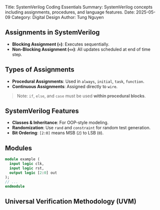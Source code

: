 Title: SystemVerilog Coding Essentials
Summary: SystemVerilog concepts including assignments, procedures, and language features.
Date: 2025-05-09
Category: Digital Design
Author: Tung Nguyen
<!-- PELICAN_END_SUMMARY -->

## Assignments in SystemVerilog

- **Blocking Assignment (`=`)**: Executes sequentially.
- **Non-Blocking Assignment (`<=`)**: All updates scheduled at end of time step.

## Types of Assignments

- **Procedural Assignments**: Used in `always`, `initial`, `task`, `function`.
- **Continuous Assignments**: Assigned directly to `wire`.

> Note: `if`, `else`, and `case` must be used **within procedural blocks**.

## SystemVerilog Features

- **Classes & Inheritance**: For OOP-style modeling.
- **Randomization**: Use `rand` and `constraint` for random test generation.
- **Bit Ordering**: `[2:0]` means MSB (`2`) to LSB (`0`).

## Modules
```systemverilog
module example (
  input logic clk,
  input logic rst,
  output logic [2:0] out
);
// ...
endmodule
```

## Universal Verification Methodology (UVM) 
